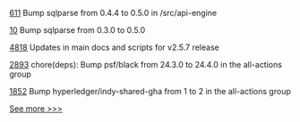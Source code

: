 
[611](https://github.com/hyperledger/cello/pull/611) Bump sqlparse from 0.4.4 to 0.5.0 in /src/api-engine

[10](https://github.com/hyperledger-labs/aries-agent-controller/pull/10) Bump sqlparse from 0.3.0 to 0.5.0

[4818](https://github.com/hyperledger/fabric/pull/4818) Updates in main docs and scripts for v2.5.7 release

[2893](https://github.com/hyperledger/aries-cloudagent-python/pull/2893) chore(deps): Bump psf/black from 24.3.0 to 24.4.0 in the all-actions group

[1852](https://github.com/hyperledger/indy-node/pull/1852) Bump hyperledger/indy-shared-gha from 1 to 2 in the all-actions group


[See more >>>](https://start-here.hyperledger.org/pull-requests)
